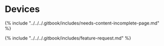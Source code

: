 # Devices

{% include "../../../.gitbook/includes/needs-content-incomplete-page.md" %}



{% include "../../../.gitbook/includes/feature-request.md" %}
